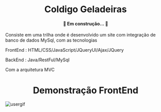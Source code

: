 <h1 align="center">Coldigo Geladeiras</h1>


<h4 align="center"> 
🚀 Em construção...  🚧
</h4>

Consiste em uma trilha onde é desenvolvido um site com integração de banco de dados MySql, com as tecnologias

FrontEnd : HTML/CSS/JavaScript/JQueryUI/Ajax/JQuery

BackEnd : Java/RestFul/MySql

Com a arquitetura MVC

<h1 align="center">Demonstração FrontEnd</h1>

![usergif](https://user-images.githubusercontent.com/62681139/116821894-4ba98180-ab52-11eb-8629-15a0b7c5762e.gif)
